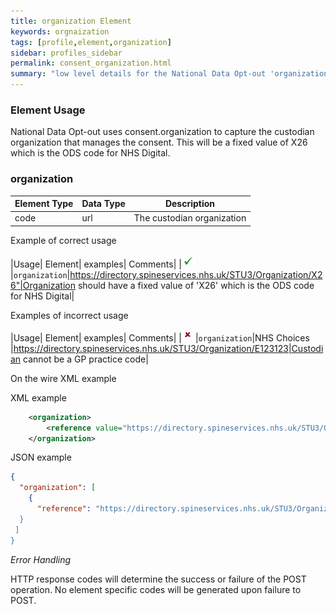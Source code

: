 ```yaml
---
title: organization Element
keywords: orgnaization
tags: [profile,element,organization]
sidebar: profiles_sidebar
permalink: consent_organization.html
summary: "low level details for the National Data Opt-out 'organization' element"
---
```


### Element Usage ###

National Data Opt-out uses consent.organization to capture the custodian organization that manages the consent. This will be a fixed value of X26 which is the ODS code for NHS Digital.

### organization ###

|Element Type| Data Type| Description|
| ------------- | ------------- | ------------- |
| code| url |The custodian organization|


Example of correct usage

|Usage| Element| examples| Comments|
|![Tick](images/tick.png)|`organization`|https://directory.spineservices.nhs.uk/STU3/Organization/X26"|Organization should have a fixed value of 'X26' which is the ODS code for NHS Digital|

Examples of incorrect usage

|Usage| Element| examples| Comments|
|![Cross](images/cross.png)|`organization`|NHS Choices |https://directory.spineservices.nhs.uk/STU3/Organization/E123123|Custodian cannot be a GP practice code|


On the wire XML example

XML example

```xml
    <organization>
    	<reference value="https://directory.spineservices.nhs.uk/STU3/Organization/X26"/>
    </organization>
```

JSON example

```json
{
  "organization": [
	{
      "reference": "https://directory.spineservices.nhs.uk/STU3/Organization/X26""
  }
 ]
}
```

*Error Handling*

HTTP response codes will determine the success or failure of the POST operation. No element specific codes will be generated upon failure to POST.






